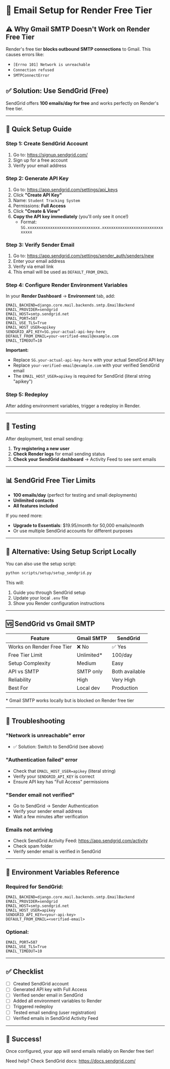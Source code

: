 # 📧 Email Setup for Render Free Tier

## ⚠️ Why Gmail SMTP Doesn't Work on Render Free Tier

Render's free tier **blocks outbound SMTP connections** to Gmail. This causes errors like:
- `[Errno 101] Network is unreachable`
- `Connection refused`
- `SMTPConnectError`

## ✅ Solution: Use SendGrid (Free)

SendGrid offers **100 emails/day for free** and works perfectly on Render's free tier.

---

## 🚀 Quick Setup Guide

### Step 1: Create SendGrid Account
1. Go to: https://signup.sendgrid.com/
2. Sign up for a free account
3. Verify your email address

### Step 2: Generate API Key
1. Go to: https://app.sendgrid.com/settings/api_keys
2. Click **"Create API Key"**
3. Name: `Student Tracking System`
4. Permissions: **Full Access**
5. Click **"Create & View"**
6. **Copy the API key immediately** (you'll only see it once!)
   - Format: `SG.xxxxxxxxxxxxxxxxxxxxxxxxxxxxxxxx.xxxxxxxxxxxxxxxxxxxxxxxxxxxxxxxx`

### Step 3: Verify Sender Email
1. Go to: https://app.sendgrid.com/settings/sender_auth/senders/new
2. Enter your email address
3. Verify via email link
4. This email will be used as `DEFAULT_FROM_EMAIL`

### Step 4: Configure Render Environment Variables

In your **Render Dashboard** → **Environment** tab, add:

```env
EMAIL_BACKEND=django.core.mail.backends.smtp.EmailBackend
EMAIL_PROVIDER=sendgrid
EMAIL_HOST=smtp.sendgrid.net
EMAIL_PORT=587
EMAIL_USE_TLS=True
EMAIL_HOST_USER=apikey
SENDGRID_API_KEY=SG.your-actual-api-key-here
DEFAULT_FROM_EMAIL=your-verified-email@example.com
EMAIL_TIMEOUT=10
```

**Important:**
- Replace `SG.your-actual-api-key-here` with your actual SendGrid API key
- Replace `your-verified-email@example.com` with your verified SendGrid email
- The `EMAIL_HOST_USER=apikey` is required for SendGrid (literal string "apikey")

### Step 5: Redeploy
After adding environment variables, trigger a redeploy in Render.

---

## 🧪 Testing

After deployment, test email sending:

1. **Try registering a new user**
2. **Check Render logs** for email sending status
3. **Check your SendGrid dashboard** → Activity Feed to see sent emails

---

## 📊 SendGrid Free Tier Limits

- **100 emails/day** (perfect for testing and small deployments)
- **Unlimited contacts**
- **All features included**

If you need more:
- **Upgrade to Essentials**: $19.95/month for 50,000 emails/month
- Or use multiple SendGrid accounts for different purposes

---

## 🔄 Alternative: Using Setup Script Locally

You can also use the setup script:

```bash
python scripts/setup/setup_sendgrid.py
```

This will:
1. Guide you through SendGrid setup
2. Update your local `.env` file
3. Show you Render configuration instructions

---

## 🆚 SendGrid vs Gmail SMTP

| Feature | Gmail SMTP | SendGrid |
|---------|------------|----------|
| Works on Render Free Tier | ❌ No | ✅ Yes |
| Free Tier Limit | Unlimited* | 100/day |
| Setup Complexity | Medium | Easy |
| API vs SMTP | SMTP only | Both available |
| Reliability | High | Very High |
| Best For | Local dev | Production |

\* Gmail SMTP works locally but is blocked on Render free tier

---

## 🔧 Troubleshooting

### "Network is unreachable" error
- ✅ Solution: Switch to SendGrid (see above)

### "Authentication failed" error
- Check that `EMAIL_HOST_USER=apikey` (literal string)
- Verify your `SENDGRID_API_KEY` is correct
- Ensure API key has "Full Access" permissions

### "Sender email not verified"
- Go to SendGrid → Sender Authentication
- Verify your sender email address
- Wait a few minutes after verification

### Emails not arriving
- Check SendGrid Activity Feed: https://app.sendgrid.com/activity
- Check spam folder
- Verify sender email is verified in SendGrid

---

## 📝 Environment Variables Reference

### Required for SendGrid:
```env
EMAIL_BACKEND=django.core.mail.backends.smtp.EmailBackend
EMAIL_PROVIDER=sendgrid
EMAIL_HOST=smtp.sendgrid.net
EMAIL_HOST_USER=apikey
SENDGRID_API_KEY=<your-api-key>
DEFAULT_FROM_EMAIL=<verified-email>
```

### Optional:
```env
EMAIL_PORT=587
EMAIL_USE_TLS=True
EMAIL_TIMEOUT=10
```

---

## ✅ Checklist

- [ ] Created SendGrid account
- [ ] Generated API key with Full Access
- [ ] Verified sender email in SendGrid
- [ ] Added all environment variables to Render
- [ ] Triggered redeploy
- [ ] Tested email sending (user registration)
- [ ] Verified emails in SendGrid Activity Feed

---

## 🎉 Success!

Once configured, your app will send emails reliably on Render free tier!

Need help? Check SendGrid docs: https://docs.sendgrid.com/

